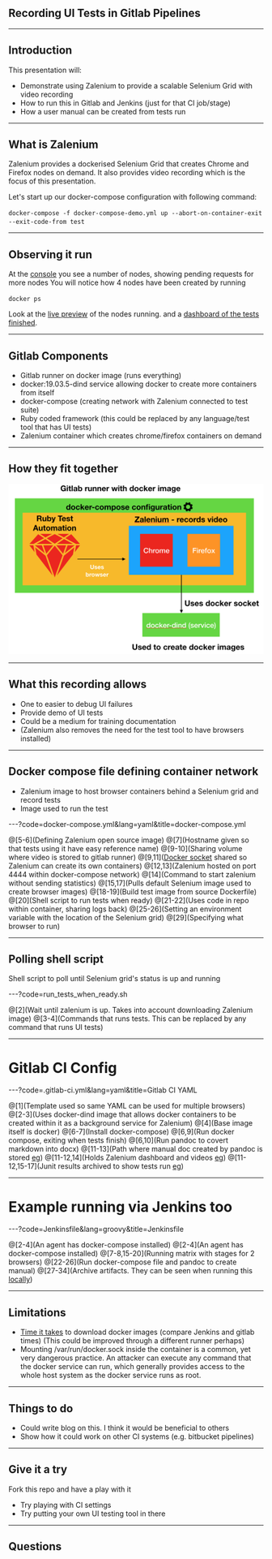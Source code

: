 ## Recording UI Tests in Gitlab Pipelines

---

## Introduction

This presentation will:
 
* Demonstrate using Zalenium to provide a scalable Selenium Grid with video recording
* How to run this in Gitlab and Jenkins (just for that CI job/stage) 
* How a user manual can be created from tests run 

---

## What is Zalenium

Zalenium provides a dockerised Selenium Grid that creates Chrome and Firefox nodes on demand.
It also provides video recording which is the focus of this presentation.

Let's start up our docker-compose configuration with following command:

`
docker-compose -f docker-compose-demo.yml up --abort-on-container-exit --exit-code-from test
`

---

## Observing it run 

At the [console](http://localhost:4444/grid/console) you see a number of nodes, showing
pending requests for more nodes
You will notice how 4 nodes have been created by running 

`
docker ps
`

Look at the [live preview](http://localhost:4444/grid/admin/live) of the nodes running. 
and a [dashboard of the tests finished](http://localhost:4444/dashboard/). 

---

## Gitlab Components

* Gitlab runner on docker image (runs everything)
* docker:19.03.5-dind service allowing docker to create more containers from itself
* docker-compose (creating network with Zalenium connected to test suite)
* Ruby coded framework (this could be replaced by any language/test tool that has UI tests)
* Zalenium container which creates chrome/firefox containers on demand

---

## How they fit together

![Recording Configuration](assets/img/RecordingConfig.png)

---

## What this recording allows

* One to easier to debug UI failures
* Provide demo of UI tests
* Could be a medium for training documentation
* (Zalenium also removes the need for the test tool to have browsers installed)

---

## Docker compose file defining container network

* Zalenium image to host browser containers behind a Selenium grid and record tests
* Image used to run the test 

---?code=docker-compose.yml&lang=yaml&title=docker-compose.yml

@[5-6](Defining Zalenium open source image)
@[7](Hostname given so that tests using it have easy reference name)
@[9-10](Sharing volume where video is stored to gitlab runner)
@[9,11]([Docker socket](https://stackoverflow.com/a/58658899/4696083) shared so Zalenium can create its own containers)
@[12,13](Zalenium hosted on port 4444 within docker-compose network)
@[14](Command to start zalenium without sending statistics)
@[15,17](Pulls default Selenium image used to create browser images)
@[18-19](Build test image from source Dockerfile)
@[20](Shell script to run tests when ready)
@[21-22](Uses code in repo within container, sharing logs back)
@[25-26](Setting an environment variable with the location of the Selenium grid)
@[29](Specifying what browser to run)

---

## Polling shell script
 
Shell script to poll until Selenium grid's status is up and running

---?code=run_tests_when_ready.sh

@[2](Wait until zalenium is up. Takes into account downloading Zalenium image)
@[3-4](Commands that runs tests. This can be replaced by any command that runs UI tests)

---

# Gitlab CI Config

---?code=.gitlab-ci.yml&lang=yaml&title=Gitlab CI YAML

@[1](Template used so same YAML can be used for multiple browsers)
@[2-3](Uses docker-dind image that allows docker containers to be created within it as a background service for Zalenium)
@[4](Base image itself is docker)
@[6-7](Install docker-compose)
@[6,9](Run docker compose, exiting when tests finish)
@[6,10](Run pandoc to covert markdown into docx)
@[11-13](Path where manual doc created by pandoc is stored [eg](https://gitlab.com/samuel-garratt/ui_recording/-/jobs/413283772/artifacts/browse/manual/))
@[11-12,14](Holds Zalenium dashboard and videos [eg](https://samuel-garratt.gitlab.io/-/ui_recording/-/jobs/413283772/artifacts/tmp/dashboard.html))
@[11-12,15-17](Junit results archived to show tests run [eg](https://gitlab.com/samuel-garratt/ui_recording/pipelines/111824903/test_report))

---

# Example running via Jenkins too

---?code=Jenkinsfile&lang=groovy&title=Jenkinsfile

@[2-4](An agent has docker-compose installed)
@[2-4](An agent has docker-compose installed)
@[7-8,15-20](Running matrix with stages for 2 browsers)
@[22-26](Run docker-compose file and pandoc to create manual)
@[27-34](Archive artifacts. They can be seen when running this [locally](http://localhost:8080))

---

## Limitations

* [Time it takes](https://gitlab.com/samuel-garratt/ui_recording/pipelines/111824903/builds) to download docker images (compare Jenkins and gitlab times)
(This could be improved through a different runner perhaps)
* Mounting /var/run/docker.sock inside the container is a common, yet very dangerous practice. 
An attacker can execute any command that the docker service can run, which generally provides access to the whole host system as the docker service runs as root.

---

## Things to do

* Could write blog on this. I think it would be beneficial to others
* Show how it could work on other CI systems (e.g. bitbucket pipelines)

---

## Give it a try

Fork this repo and have a play with it

* Try playing with CI settings
* Try putting your own UI testing tool in there

---

## Questions
